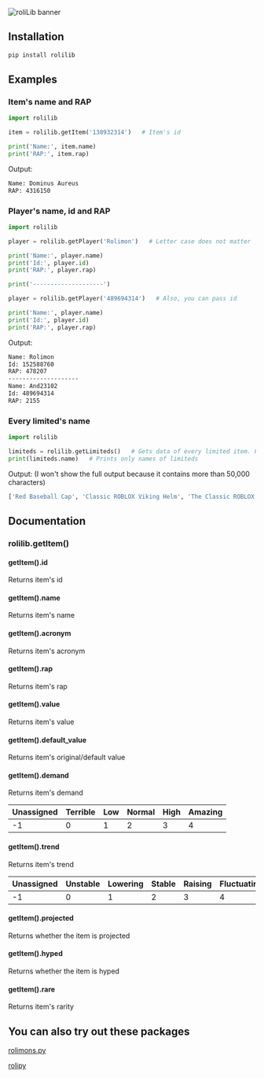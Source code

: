 ![roliLib banner](https://github.com/ThunderFound/rolilib/assets/90287659/b7c011fb-69b6-4c9e-8514-9f919d5f84af)
## Installation

```bash
pip install rolilib
```
    
## Examples

### Item's name and RAP
```python
import rolilib

item = rolilib.getItem('138932314')   # Item's id

print('Name:', item.name)
print('RAP:', item.rap)
```

Output:
```bash
Name: Dominus Aureus
RAP: 4316150
```

### Player's name, id and RAP
```python
import rolilib

player = rolilib.getPlayer('Rolimon')   # Letter case does not matter

print('Name:', player.name)
print('Id:', player.id)
print('RAP:', player.rap)

print('--------------------')

player = rolilib.getPlayer('489694314')   # Also, you can pass id

print('Name:', player.name)
print('Id:', player.id)
print('RAP:', player.rap)
```

Output:
```bash
Name: Rolimon
Id: 152588760
RAP: 478207
--------------------
Name: And23102
Id: 489694314
RAP: 2155
```

### Every limited's name
```python
import rolilib

limiteds = rolilib.getLimiteds()   # Gets data of every limited item. From oldest to newest
print(limiteds.name)   # Prints only names of limiteds
```

Output: (I won't show the full output because it contains more than 50,000 characters)
```bash
['Red Baseball Cap', 'Classic ROBLOX Viking Helm', 'The Classic ROBLOX Fedora', 'Domino Crown' ... 'Vault Commando', 'Vault Swordpack', 'Vault Glider Wings', 'Daemonshank']
```
## Documentation

### rolilib.getItem()

#### getItem().id

Returns item's id

#### getItem().name

Returns item's name

#### getItem().acronym

Returns item's acronym

#### getItem().rap

Returns item's rap

#### getItem().value

Returns item's value

#### getItem().default_value

Returns item's original/default value

#### getItem().demand

Returns item's demand

| Unassigned | Terrible   | Low        | Normal     | High       | Amazing    |
| ---------- | ---------- | ---------- | ---------- | ---------- | ---------- |
| -1         | 0          | 1          | 2          | 3          | 4          |

#### getItem().trend

Returns item's trend

| Unassigned | Unstable   | Lowering   | Stable     | Raising    | Fluctuating |
| ---------- | ---------- | ---------- | ---------- | ---------- | ----------  |
| -1         | 0          | 1          | 2          | 3          | 4           |

#### getItem().projected

Returns whether the item is projected

#### getItem().hyped

Returns whether the item is hyped

#### getItem().rare

Returns item's rarity
## You can also try out these packages

[rolimons.py](https://github.com/wa1ker38552/rolimons.py)

[rolipy](https://github.com/acierp/rolipy)
